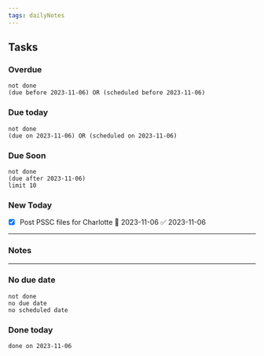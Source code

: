 ```yaml
---
tags: dailyNotes
---
```

## Tasks
### Overdue
```tasks
not done
(due before 2023-11-06) OR (scheduled before 2023-11-06)
```

### Due today
```tasks
not done
(due on 2023-11-06) OR (scheduled on 2023-11-06)
```

### Due Soon

```tasks
not done
(due after 2023-11-06)
limit 10
```

### New Today

- [x] Post PSSC files for Charlotte 📅 2023-11-06 ✅ 2023-11-06
----
### Notes

----
### No due date
```tasks
not done
no due date
no scheduled date
```

### Done today
```tasks
done on 2023-11-06
```
